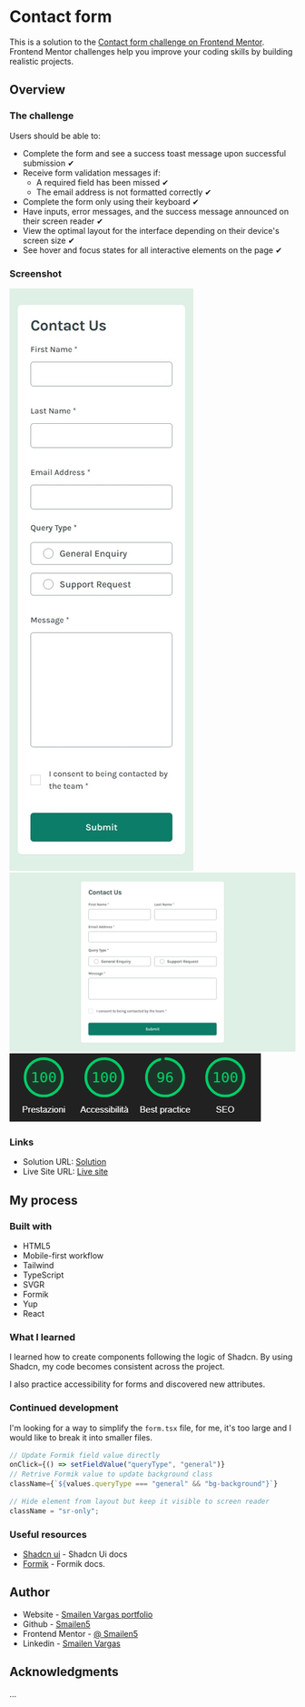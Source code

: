 # Contact form

This is a solution to the [Contact form challenge on Frontend Mentor](https://www.frontendmentor.io/challenges/contact-form--G-hYlqKJj). Frontend Mentor challenges help you improve your coding skills by building realistic projects.

## Overview

### The challenge

Users should be able to:

- Complete the form and see a success toast message upon successful submission ✔
- Receive form validation messages if:
  - A required field has been missed ✔
  - The email address is not formatted correctly ✔
- Complete the form only using their keyboard ✔
- Have inputs, error messages, and the success message announced on their screen reader ✔
- View the optimal layout for the interface depending on their device's screen size ✔
- See hover and focus states for all interactive elements on the page ✔

### Screenshot

![smartphone](../screen-capture/contact-form-smartphone.jpeg)
![desktop](../screen-capture/contact-form-desktop.jpeg)
![ligthouse score](./src/assets/screenshot/litgthouse-result.PNG)

### Links

- Solution URL: [Solution](https://github.com/Smailen5/Frontend-Mentor-Challenge/tree/main/contact-form)
- Live Site URL: [Live site](https://deft-taiyaki-8b9fbf.netlify.app/)

## My process

### Built with

- HTML5
- Mobile-first workflow
- Tailwind
- TypeScript
- SVGR
- Formik
- Yup
- React

### What I learned

I learned how to create components following the logic of Shadcn. By using Shadcn, my code becomes consistent across the project.

I also practice accessibility for forms and discovered new attributes.

### Continued development

I'm looking for a way to simplify the `form.tsx` file, for me, it's too large and I would like to break it into smaller files.

```jsx
// Update Formik field value directly
onClick={() => setFieldValue("queryType", "general")}
// Retrive Formik value to update background class
className={`${values.queryType === "general" && "bg-background"}`}
```

```jsx
// Hide element from layout but keep it visible to screen reader
className = "sr-only";
```

### Useful resources

- [Shadcn ui](https://ui.shadcn.com/) - Shadcn Ui docs
- [Formik](https://formik.org/docs/tutorial) - Formik docs.

## Author

- Website - [Smailen Vargas portfolio](https://smailenvargas.com/)
- Github - [Smailen5](https://github.com/Smailen5)
- Frontend Mentor - [@ Smailen5](https://www.frontendmentor.io/profile/Smailen5)
- Linkedin - [Smailen Vargas](https://www.linkedin.com/in/smailen-vargas/)

## Acknowledgments

...
